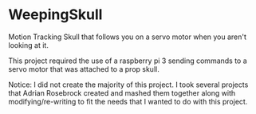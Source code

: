 # WeepingSkull
Motion Tracking Skull that follows you on a servo motor when you aren't looking at it.

This project required the use of a raspberry pi 3 sending commands to a servo motor that was attached to a prop skull.

Notice: I did not create the majority of this project. I took several projects that Adrian Rosebrock created and mashed them together along with modifying/re-writing to fit the needs that I wanted to do with this project.
